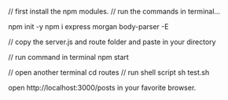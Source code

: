 // first install the npm modules.
// run the commands in terminal...

npm init -y
npm i express morgan body-parser -E

// copy the server.js and route folder and paste in your directory

// run command in terminal 
npm start

// open another terminal
cd routes
// run shell script
sh test.sh

open  http://localhost:3000/posts  in your favorite browser. 
